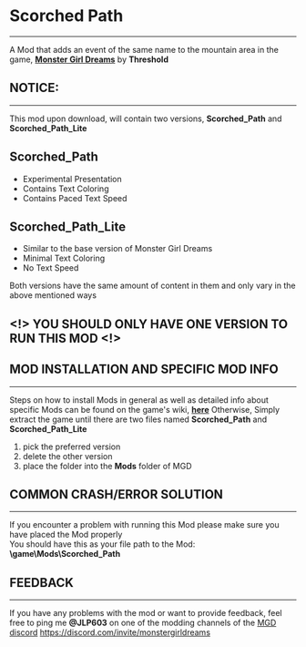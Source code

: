 # Scorched Path
___
A Mod that adds an event of the same name to the mountain area in the game, **[Monster Girl Dreams](https://www.patreon.com/MonsterGirlDreams)** by **Threshold**

## NOTICE:
___
This mod upon download, will contain two versions, <b>Scorched_Path</b> and <b>Scorched_Path_Lite</b>
## Scorched_Path
<ul>
<li> Experimental Presentation
<li> Contains Text Coloring
<li> Contains Paced Text Speed
</ul>

## Scorched_Path_Lite
<ul> 
<li> Similar to the base version of Monster Girl Dreams 
<li> Minimal Text Coloring
<li> No Text Speed 
</ul>

Both versions have the same amount of content in them and only vary in the above mentioned ways
## <!> YOU SHOULD ONLY HAVE ONE VERSION TO RUN THIS MOD <!>


## MOD INSTALLATION AND SPECIFIC MOD INFO
___
Steps on how to install Mods in general as well as detailed info about specific Mods can be found on the game's wiki, **[here](https://monstergirldreams.fandom.com/wiki/Category:List_Of_Mods)**
Otherwise, Simply extract the game until there are two files named <b>Scorched_Path</b> and <b>Scorched_Path_Lite</b>
<ol>
<li> pick the preferred version
<li> delete the other version
<li> place the folder into the <b>Mods</b> folder of MGD
</ol>


## COMMON CRASH/ERROR SOLUTION
___
If you encounter a problem with running this Mod please make sure you have placed the Mod properly<br>
You should have this as your file path to the Mod:<br>
<b>\game\Mods\Scorched_Path</b>

## FEEDBACK
___
If you have any problems with the mod or want to provide feedback, feel free to ping me <b>@JLP603</b> on one of the modding channels of the [MGD discord](https://discord.com/invite/monstergirldreams)
<https://discord.com/invite/monstergirldreams>
